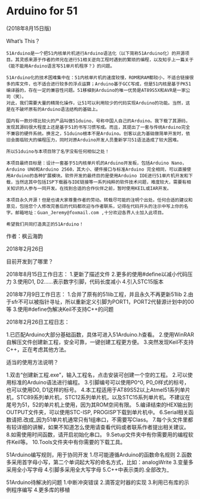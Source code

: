 # Arduino for 51

(2018年8月15日版)

What’s This？

	51Arduino是一个把51内核单片机进行Arduino语法化（以下简称51Arduino化）的开源项目。其灵感来源于作者的师兄在进行51相关逆向工程时遇到的繁琐的编程，以及知乎上一篇关于《能不能用Arduino语言写51单片机程序？》的问题。
	
	51Arduino化的技术困难集中在：51内核单片机的速度较慢，ROM和RAM都较小，不适合链接很多的库文件，也不适合进行较多的浮点运算；Arduino基于GCC写成，但是51内核是基于PK51编译器的，存在一定的兼容性问题。51移植到Arduino的唯一优势是AT89S5X和AVR是一家公司（笑）。
	对此，我们需要大量的精简化操作，让51可以利用较少的代码实现Arduino的功能。当然，这是在不破坏原有的Arduino语法结构的基础上。
	
	国内有一款炒得比较火的产品叫做51duino，号称中国人自己的Arduino。我下载了其源码，发现其源码很大程度上还是基于51的书写习惯写成。而且，其提出了一套与传统Arduino完全不兼容的硬件系统。换言之，51duino根本不是Arduino。创客以此为基础做简单开发时，依旧会面临较大的编程压力，同时对原Arduino开发人员重新学习51语法造成了较大困难。
	
	所以51duino与本项目除了名字没有任何相似之处！
	
	本项目最终目标是：设计一套基于51内核单片机的Arduino开发板，包括Arduino Nano，Arduino UNO和Arduino 2560，其大小、硬件接口与标准Arduino 完全相同，可以直接使用Arduino的各种扩展模块。软件开发的最终目的是使用Arduino IDE进行51单片机开发和下载，当然这其中包括ISP下载器与IDE链接等一系列纯粹的软件技术问题，难度较大，需要有相关知识的人参与一同开发。在找到合适的合作伙伴之前，暂时使用KEIL或IAR开发。
	
	本项目永久开源！但是也请大家尊重作者的劳动。转载尽可能的注明个出处。任何合适的建议和意见，包括您个人修改完善后的代码都欢迎与作者联系，记得在代码开头的注示中写上你的名字。邮箱地址：Guan_Jeremy@foxmail.com ,十分欢迎各界人士加入此项目。

	希望我们共同打造真正的51Arduino！

作者：枫云海韵

2018年2月26日

目前开发到了哪里？

2018年8月15日工作日志：
1.更新了描述文件
2.更多的使用#define以减小代码压力
3.使用D1, D2……表示数字引脚，代码长度减小
4.引入STC15版本

2018年7月9日工作日志：
1.合并了原有的51lib工程，并且永久不再更新51lib
2.由于sfr不可以被指针寻址，所以重新定义引脚为PORT1，PORT2代替源计划中的00等
3.使用#define伪解决Keil不支持C++的问题

2018年2月26日工程日志：

1.已匹配Arduino大部分基础函数，具体可进入51Arduino.h查看。
2.使用WinRAR自解压文件创建新工程，安全可靠，一键创建工程更方便。
3.突然发现Keil不支持C++，正在考虑其他方法。

适当的使用方法说明？

1.双击“创建新工程.exe”，输入工程名，点击安装可创建一个空的工程。
2.可以使用标准的Arduino语法进行编程。
3.引脚编号可以使用P0^0, P0_0样式的标号，也可以使用D0, D1这样的标号。
4.本工程适用于AT89S52以上Atmel51系列单片机，STC89系列单片机，STC12系列单片机，以及STC15系列单片机。不建议在尾号为51，52的单片机上使用，因为其ROM空间有限。
5.编译结束的HEX输出到OUTPUT文件夹，可以使用STC-ISP, PROGISP下载到单片机中。
6.Serial相关函数请把.改成_因为51单片机通常只有1组串口，不需要写Class。
7.每个头文件里都有较详细的讲解，如果不知道怎么使用请查看代码或者联系作者提出相关建议。
8.如需使用时间函数，请开启初始化串口。
9.Setup文件夹中有你需要用的编程软件Keil等。
10.Tools文件夹中有你需要的下载工具。


51Arduino编写规则，用于协同开发
1.尽可能遵循Arduino的函数命名规则
2.函数多采用首字母小写，第二个单词起大写的命名方式，比如：analogWrite
3.变量多采用全小写字母
4.引脚多采用全大写字母
5.C++中表示类的.全部改为_

51Arduino待解决的问题
1.中断冲突错误
2.滴答定时器的实现
3.利用已有库的示例程序编写
4.更多库的移植
